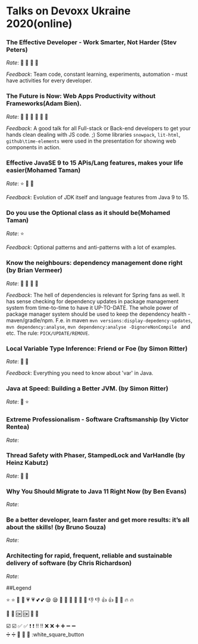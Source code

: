 # Talks on Devoxx Ukraine 2020(online)

### The Effective Developer - Work Smarter, Not Harder (Stev Peters)
*Rate*: 🌟 :star2: 🔁 :repeat:

*Feedback*:
Team code, constant learning, experiments, automation - must have activities for every developer.


### The Future is Now: Web Apps Productivity without Frameworks(Adam Bien).
*Rate*: 🌟 :star2: 💪 :muscle: 🔁 :repeat:

*Feedback*:
A good talk for all Full-stack or Back-end developers to get your hands clean dealing with JS code. ;) 
Some libraries `snowpack`, `lit-html`, `github\time-elements` were used in the presentation for showing web components in action.


### Effective JavaSE 9 to 15 APis/Lang features, makes your life easier(Mohamed Taman)
*Rate*: :star: 🔁 :repeat:

*Feedback*:
Evolution of JDK itself and language features from Java 9 to 15.


### Do you use the Optional class as it should be(Mohamed Taman)
*Rate*: :star:

*Feedback*:
Optional patterns and anti-patterns with a lot of examples.


### Know the neighbours: dependency management done right (by Brian Vermeer)
*Rate*: 🌟 :star2: 💪 :muscle:

*Feedback*: 
The hell of dependencies is relevant for Spring fans as well. 
It has sense checking for dependency updates in package management system from time-to-time to have it UP-TO-DATE.
The whole power of package manager system should be used to keep the dependency health - maven/gradle/npm.
F.e. in maven `mvn versions:display-depedency-updates`, `mvn dependency:analyse`, `mvn dependency:analyse -DignoreNonCompile ` and etc.
The rule: `PICK/UPDATE/REMOVE`.     


### Local Variable Type Inference: Friend or Foe (by Simon Ritter)
*Rate*: 🌟 :star2: 

*Feedback*: 
Everything you need to know about 'var' in Java.


### Java at Speed: Building a Better JVM. (by Simon Ritter)
*Rate*: 🌟 :star:

### Extreme Professionalism - Software Craftsmanship (by Victor Rentea)
*Rate*:


### Thread Safety with Phaser, StampedLock and VarHandle (by Heinz Kabutz)
*Rate*: 🔁 :repeat:


### Why You Should Migrate to Java 11 Right Now (by Ben Evans)
*Rate*:


### Be a better developer, learn faster and get more results: it’s all about the skills! (by Bruno Souza)
*Rate*:


### Architecting for rapid, frequent, reliable and sustainable delivery of software (by Chris Richardson)
*Rate*:


##Legend

⭐ :star:
🌟 :star2:
💗 :heartpulse:
💕 :two_hearts:
😪 :sleepy:
💪 :muscle:
🤘 :metal:
👏 :clap:
👎 :-1:
👍 :+1:
💩 :shit:
🔥 :fire:

🎦 :cinema:
🆗 :ok:
🔁 :repeat:

☑️ :ballot_box_with_check:
✅ :white_check_mark:
❗ :heavy_exclamation_mark:
‼️ :bangbang:
❌ :x:
➕ :heavy_plus_sign:	
➖ :heavy_minus_sign:	
➗ :heavy_division_sign:
🔲 :black_square_button:	
🔳 :white_square_button
